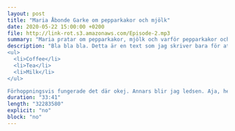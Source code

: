 ```yaml
---
layout: post
title: "Maria Åbonde Garke om pepparkakor och mjölk"
date: 2020-05-22 15:00:00 +0200
file: http://link-rot.s3.amazonaws.com/Episode-2.mp3
summary: "Maria pratar om pepparkakor, mjölk och varför pepparkakor och mjölk passar så himla bra ihop."
description: "Bla bla bla. Detta är en text som jag skriver bara för att det ska stå någonting här. Det kommer således bli mycket så kallad blaj. Nu ska jag pröva att göra en lista:
<ul>
  <li>Coffee</li>
  <li>Tea</li>
  <li>Milk</li>
</ul>

Förhoppningsvis fungerade det där okej. Annars blir jag ledsen. Aja, hej då!"
duration: "33:41"
length: "32283580"
explicit: "no" 
block: "no"
---
```


